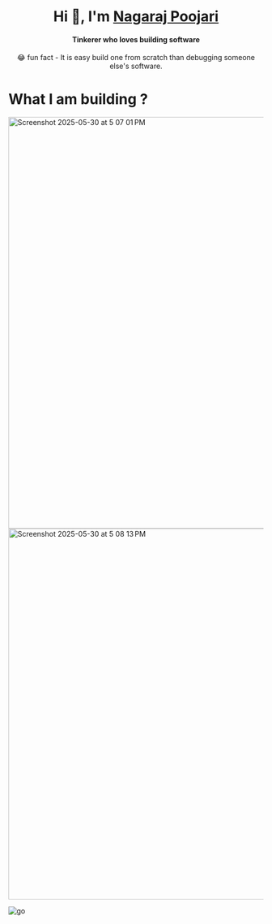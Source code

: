
<h1 align="center">Hi 👋, I'm <a href="https://100rabhcsmc.github.io/Me.io/" target="blank">
Nagaraj Poojari</a></h1>
<h4 align="center"> Tinkerer who loves building software </h4>

<p align="center">😂 fun fact - It is easy build one from scratch than debugging someone else's software.</p>


# What I am building ?
<img width="811" alt="Screenshot 2025-05-30 at 5 07 01 PM" src="https://github.com/user-attachments/assets/492a7609-779c-4783-9cf6-dff3b5c5c8d0" />
<img width="731" alt="Screenshot 2025-05-30 at 5 08 13 PM" src="https://github.com/user-attachments/assets/fb4bd05d-4f1e-459a-a600-5f662c0f667b" />

![go](https://github.com/user-attachments/assets/9e377cb8-ba31-4886-b3f3-73b3e4663be2)
